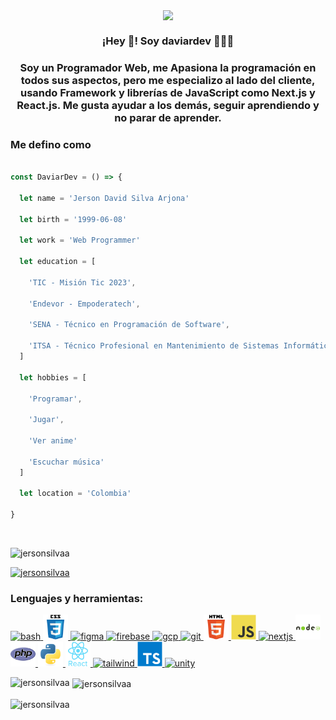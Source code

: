 <p align="center" width="300">
   <img
       src="https://avatars.githubusercontent.com/u/65743790?v=4"
       align="center"
       width="200"
    />
   <h3 align="center">¡Hey 👋! Soy daviardev 👨🏻‍💻</h3>
</p>

<h3 align="center">Soy un Programador Web, me Apasiona la programación en todos sus aspectos, pero me especializo al lado del cliente, usando Framework y librerías de JavaScript como Next.js y React.js. Me gusta ayudar a los demás, seguir aprendiendo y no parar de aprender.
</h3>

### Me defino como

```js

const DaviarDev = () => {

  let name = 'Jerson David Silva Arjona'

  let birth = '1999-06-08'

  let work = 'Web Programmer'

  let education = [

    'TIC - Misión Tic 2023',

    'Endevor - Empoderatech',

    'SENA - Técnico en Programación de Software',

    'ITSA - Técnico Profesional en Mantenimiento de Sistemas Informáticos'
  ]

  let hobbies = [

    'Programar',

    'Jugar',

    'Ver anime'

    'Escuchar música'
  ]

  let location = 'Colombia'

}

```
<br>

<p align="left"> <img src="https://komarev.com/ghpvc/?username=jersonsilvaa&label=Profile%20views&color=0e75b6&style=flat" alt="jersonsilvaa" /> </p>

<p align="left"> <a href="https://github.com/ryo-ma/github-profile-trophy"><img src="https://github-profile-trophy.vercel.app/?username=jersonsilvaa" alt="jersonsilvaa" /></a> </p>

<h3 align="left">Lenguajes y herramientas:</h3>
<p align="left"> <a href="https://www.gnu.org/software/bash/" target="_blank" rel="noreferrer"> <img src="https://www.vectorlogo.zone/logos/gnu_bash/gnu_bash-icon.svg" alt="bash" width="40" height="40"/> </a> <a href="https://www.w3schools.com/css/" target="_blank" rel="noreferrer"> <img src="https://raw.githubusercontent.com/devicons/devicon/master/icons/css3/css3-original-wordmark.svg" alt="css3" width="40" height="40"/> </a> <a href="https://www.figma.com/" target="_blank" rel="noreferrer"> <img src="https://www.vectorlogo.zone/logos/figma/figma-icon.svg" alt="figma" width="40" height="40"/> </a> <a href="https://firebase.google.com/" target="_blank" rel="noreferrer"> <img src="https://www.vectorlogo.zone/logos/firebase/firebase-icon.svg" alt="firebase" width="40" height="40"/> </a> <a href="https://cloud.google.com" target="_blank" rel="noreferrer"> <img src="https://www.vectorlogo.zone/logos/google_cloud/google_cloud-icon.svg" alt="gcp" width="40" height="40"/> </a> <a href="https://git-scm.com/" target="_blank" rel="noreferrer"> <img src="https://www.vectorlogo.zone/logos/git-scm/git-scm-icon.svg" alt="git" width="40" height="40"/> </a> <a href="https://www.w3.org/html/" target="_blank" rel="noreferrer"> <img src="https://raw.githubusercontent.com/devicons/devicon/master/icons/html5/html5-original-wordmark.svg" alt="html5" width="40" height="40"/> </a> <a href="https://developer.mozilla.org/en-US/docs/Web/JavaScript" target="_blank" rel="noreferrer"> <img src="https://raw.githubusercontent.com/devicons/devicon/master/icons/javascript/javascript-original.svg" alt="javascript" width="40" height="40"/> </a> <a href="https://nextjs.org/" target="_blank" rel="noreferrer"> <img src="https://cdn.worldvectorlogo.com/logos/nextjs-2.svg" alt="nextjs" width="40" height="40"/> </a> <a href="https://nodejs.org" target="_blank" rel="noreferrer"> <img src="https://raw.githubusercontent.com/devicons/devicon/master/icons/nodejs/nodejs-original-wordmark.svg" alt="nodejs" width="40" height="40"/> </a> <a href="https://www.php.net" target="_blank" rel="noreferrer"> <img src="https://raw.githubusercontent.com/devicons/devicon/master/icons/php/php-original.svg" alt="php" width="40" height="40"/> </a> <a href="https://www.python.org" target="_blank" rel="noreferrer"> <img src="https://raw.githubusercontent.com/devicons/devicon/master/icons/python/python-original.svg" alt="python" width="40" height="40"/> </a> <a href="https://reactjs.org/" target="_blank" rel="noreferrer"> <img src="https://raw.githubusercontent.com/devicons/devicon/master/icons/react/react-original-wordmark.svg" alt="react" width="40" height="40"/> </a> <a href="https://tailwindcss.com/" target="_blank" rel="noreferrer"> <img src="https://www.vectorlogo.zone/logos/tailwindcss/tailwindcss-icon.svg" alt="tailwind" width="40" height="40"/> </a> <a href="https://www.typescriptlang.org/" target="_blank" rel="noreferrer"> <img src="https://raw.githubusercontent.com/devicons/devicon/master/icons/typescript/typescript-original.svg" alt="typescript" width="40" height="40"/> </a> <a href="https://unity.com/" target="_blank" rel="noreferrer"> <img src="https://www.vectorlogo.zone/logos/unity3d/unity3d-icon.svg" alt="unity" width="40" height="40"/> </a> </p>

<p><img align="left" src="https://github-readme-stats.vercel.app/api/top-langs?username=jersonsilvaa&show_icons=true&locale=en&layout=compact" alt="jersonsilvaa" /></p>

<p>&nbsp;<img align="center" src="https://github-readme-stats.vercel.app/api?username=jersonsilvaa&show_icons=true&locale=en" alt="jersonsilvaa" /></p>

<p><img align="center" src="https://github-readme-streak-stats.herokuapp.com/?user=jersonsilvaa&" alt="jersonsilvaa" /></p>
